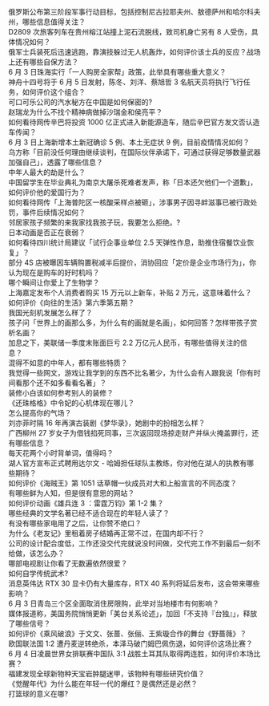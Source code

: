 俄罗斯公布第三阶段军事行动目标，包括控制尼古拉耶夫州、敖德萨州和哈尔科夫州，哪些信息值得关注？  
D2809 次旅客列车在贵州榕江站撞上泥石流脱线，致司机身亡另有 8 人受伤，具体情况如何？  
俄军士兵装死后迅速逃跑，靠演技躲过无人机轰炸，如何评价该士兵的反应？战场上还有哪些自保方法？  
6 月 3 日珠海实行「一人购房全家帮」政策，此举具有哪些重大意义？  
神舟十四号将于 6 月 5 日发射，陈冬、刘洋、蔡旭哲 3 名航天员将执行飞行任务，如何评价这个组合？  
可口可乐公司的汽水秘方在中国是如何保密的?  
赵瑞龙为什么不找个精神病做掉沙瑞金和侯亮平？  
如何看待网传辛巴将投资 1000 亿正式进入新能源造车，随后辛巴官方发文否认造车传闻？  
6 月 3 日上海新增本土新冠确诊 5 例、本土无症状 9 例，目前疫情情况如何？  
乌方称「目前没任何理由继续谈判，在国际伙伴承诺下，可通过获得足够数量武器加强自己」，透露了哪些信息？  
中年人最大的劫是什么？  
中国留学生在毕业典礼为南京大屠杀死难者发声，称「日本还欠他们一个道歉」，如何评价他的爱国行为？  
如何看待网传「上海普陀区一核酸采样点被砸」，涉事男子因寻衅滋事已被行政处罚，事件后续情况如何？  
邻居家孩子频繁的来我家找我孩子玩，我要怎么拒绝。?  
日本动画是否正在衰弱？  
如何看待四川统计局建议「试行企事业单位 2.5 天弹性作息，助推住宿餐饮业恢复」？  
部分 4S 店被曝因车辆购置税减半后提价，消协回应「定价是企业市场行为」，你认为现在是购车的好时机吗？  
哪个瞬间让你爱上了生物学？  
上海嘉定发布个人消费者购买 15 万元以上新车，补贴 2 万元，这意味着什么？  
如何评价《向往的生活》第六季第五期？  
我国光刻机发展怎么样了？  
孩子问「世界上的画那么多，为什么有的画就是名画」，如何回答？怎样带孩子赏析名画？  
加息之下，美联储一季度末账面巨亏 2.2 万亿元人民币，有哪些值得关注的信息？  
混得不如意的中年人，都有哪些特质？  
我觉得一些网文，游戏让我学到的东西不比名著少，为什么会有人跟我说「你有时间看那个还不如多看看名著」？  
装修小白该如何参考别人的装修？  
《还珠格格》中令妃的心机体现在哪儿？  
怎么提高你的气场？  
刘亦菲时隔 16 年再演古装剧《梦华录》，她剧中的扮相怎么样？  
广西柳州 27 岁女子为借钱掐死同事，三次返回现场掠走财产并纵火掩盖罪行，还有哪些信息？  
每天花两个小时背单词，值得吗？  
湖人官方宣布正式聘用达尔文 - 哈姆担任球队主教练，你对他在湖人的执教有哪些期待？  
如何评价《海贼王》第 1051 话草帽一伙成员对大和上船宣言的不同态度？  
有哪些鲜为人知，但是很有意思的网站？  
如何评价动画《雄兵连 3 ：雷霆万钧》第 1-2 集？  
哪些经典的文学名著已经不适合现在的年轻人读了？  
有没有哪些家电用了之后，让你赞不绝口？  
为什么《老友记》里租着房子结婚再正常不过，在国内却不行？  
公司的设计配合度低，工作还没交代完就说没时间做，交代完工作不到最后一刻不给做，该怎么办？  
哪部电视剧让你看了无数遍依然很爱？  
如何自学传统武术?  
消息英伟达 RTX 30 显卡仍有大量库存，RTX 40 系列将延后发布，这会带来哪些影响？  
6 月 3 日青岛三个区全面取消住房限购，此举对当地楼市有何影响？  
媒体报道称，美国务院悄悄更新「美台关系论述」，加回「不支持『台独』」，释放了哪些信号？  
如何评价《乘风破浪》于文文、张蔷、张俪、王紫璇合作的舞台《野蔷薇》？  
欧国联法国 1:2 遭丹麦逆转绝杀，本泽马破门姆巴佩伤退，如何评价这场比赛？  
6 月 4 日凌晨世界女排联赛中国队 3:1 战胜土耳其队取得两连胜，如何评价本场比赛？  
福建发现全球新物种天宝岩肿腿迷甲，该物种有哪些研究价值？  
《觉醒年代》为什么能在年轻一代的爆红？是偶然还是必然？  
打篮球的意义在哪?  
